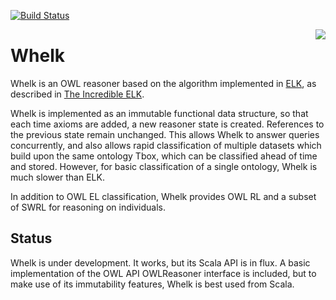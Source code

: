 [![Build Status](https://travis-ci.org/balhoff/whelk.svg?branch=master)](https://travis-ci.org/balhoff/whelk)

<img align="right" src="https://farm7.staticflickr.com/6205/6045158767_e70d43139d_m_d.jpg">

# Whelk

Whelk is an OWL reasoner based on the algorithm implemented in [ELK](https://github.com/liveontologies/elk-reasoner), as described in [The Incredible ELK](https://doi.org/10.1007/s10817-013-9296-3).

Whelk is implemented as an immutable functional data structure, so that each time axioms are added, a new reasoner state is created. References to the previous state remain unchanged. This allows Whelk to answer queries concurrently, and also allows rapid classification of multiple datasets which build upon the same ontology Tbox, which can be classified ahead of time and stored. However, for basic classification of a single ontology, Whelk is much slower than ELK.

In addition to OWL EL classification, Whelk provides OWL RL and a subset of SWRL for reasoning on individuals.

## Status

Whelk is under development. It works, but its Scala API is in flux. A basic implementation of the OWL API OWLReasoner interface is included, but to make use of its immutability features, Whelk is best used from Scala.
